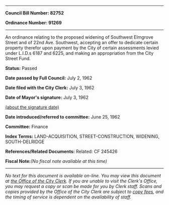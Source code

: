 

********

**Council Bill Number: 82752**
   
**Ordinance Number: 91269**
********

 An ordinance relating to the proposed widening of Southwest Elmgrove Street and of 22nd Ave. Southwest, accepting an offer to dedicate certain property therefor upon payment by the City of certain assessments levied under L.I.D.s 6187 and 6225, and making an appropriation from the City Street Fund.

**Status:** Passed
   
**Date passed by Full Council:** July 2, 1962
   
**Date filed with the City Clerk:** July 3, 1962
   
**Date of Mayor's signature:** July 3, 1962
   
[(about the signature date)](/~public/approvaldate.htm)
   
   
   
**Date introduced/referred to committee:** June 25, 1962
   
**Committee:** Finance
   
   
**Index Terms:** LAND-ACQUISITION, STREET-CONSTRUCTION, WIDENING, SOUTH-DELRIDGE

**References/Related Documents:** Related: CF 245426

**Fiscal Note:**_(No fiscal note available at this time)_
********

_No text for this document is available on-line. You may view this document at [the Office of the City Clerk](http://www.seattle.gov/leg/clerk/contactUs.htm). If you are unable to visit the Clerk's Office, you may request a copy or scan be made for you by Clerk staff. Scans and copies provided by the Office of the City Clerk are subject to [copy fees](http://clerk.seattle.gov/~public/clerkfees.htm), and the timing of service is dependent on the availability of staff._

